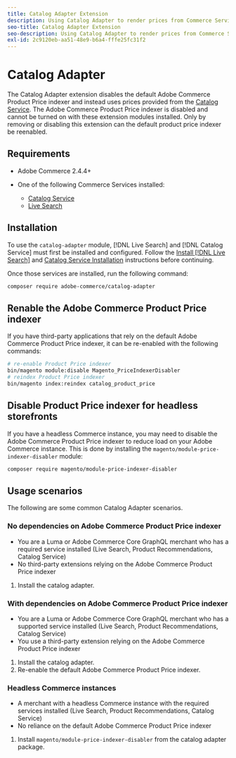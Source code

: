 ```yaml
---
title: Catalog Adapter Extension
description: Using Catalog Adapter to render prices from Commerce Services
seo-title: Catalog Adapter Extension
seo-description: Using Catalog Adapter to render prices from Commerce Services
exl-id: 2c9120eb-aa51-48e9-b6a4-fffe25fc31f2
---
```

# Catalog Adapter

The Catalog Adapter extension disables the default Adobe Commerce Product Price indexer and instead uses prices provided from the [Catalog Service](../catalog-service/overview.md).
The Adobe Commerce Product Price indexer is disabled and cannot be turned on with these extension modules installed. Only by removing or disabling this extension can the default product price indexer be reenabled.

## Requirements

* Adobe Commerce 2.4.4+
* One of the following Commerce Services installed:

    * [Catalog Service](../catalog-service/overview.md)
    * [Live Search](../live-search/guide-overview.md)

## Installation

To use the `catalog-adapter` module, [!DNL Live Search] and [!DNL Catalog Service] must first be installed and configured. Follow the [Install [!DNL Live Search]](../live-search/install.md) and [Catalog Service Installation](../catalog-service/installation.md) instructions before continuing.

Once those services are installed, run the following command:

```bash
composer require adobe-commerce/catalog-adapter
```

## Renable the Adobe Commerce Product Price indexer

If you have third-party applications that rely on the default Adobe Commerce Product Price indexer, it can be re-enabled with the following commands:

```bash
# re-enable Product Price indexer
bin/magento module:disable Magento_PriceIndexerDisabler
# reindex Product Price indexer 
bin/magento index:reindex catalog_product_price
```

## Disable Product Price indexer for headless storefronts

If you have a headless Commerce instance, you may need to disable the Adobe Commerce Product Price indexer to reduce load on your Adobe Commerce instance.
This is done by installing the `magento/module-price-indexer-disabler` module:

```bash
composer require magento/module-price-indexer-disabler
```

## Usage scenarios

The following are some common Catalog Adapter scenarios.

### No dependencies on Adobe Commerce Product Price indexer

* You are a Luma or Adobe Commerce Core GraphQL merchant who has a required service installed (Live Search, Product Recommendations, Catalog Service)
* No third-party extensions relying on the Adobe Commerce Product Price indexer

1. Install the catalog adapter.

### With dependencies on Adobe Commerce Product Price indexer

* You are a Luma or Adobe Commerce Core GraphQL merchant who has a supported service installed (Live Search, Product Recommendations, Catalog Service)
* You use a third-party extension relying on the Adobe Commerce Product Price indexer

1. Install the catalog adapter.
1. Re-enable the default Adobe Commerce Product Price indexer.

### Headless Commerce instances

* A merchant with a headless Commerce instance with the required services installed (Live Search, Product Recommendations, Catalog Service)
* No reliance on the default Adobe Commerce Product Price indexer

1. Install `magento/module-price-indexer-disabler` from the catalog adapter package.
